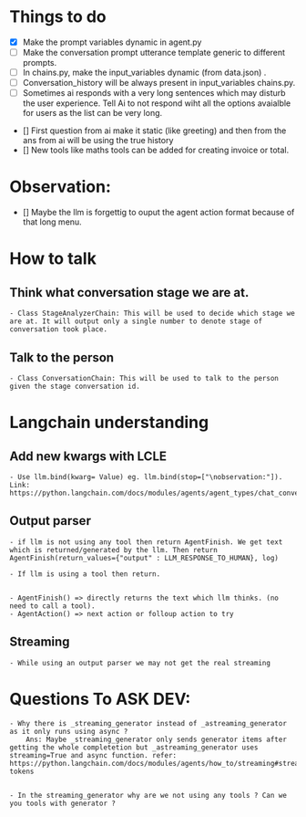# Things to do
- [x] Make the prompt variables dynamic in agent.py
- [ ] Make the conversation prompt utterance template generic to different prompts.
- [ ] In chains.py, make the input_variables dynamic (from data.json) .
- [ ] Conversation_history will be always present in input_variables chains.py.
- [ ] Sometimes ai responds with a very long sentences which may disturb the user experience. Tell Ai to not respond wiht all the options avaialble for users as the list can be very long.
- [] First question from ai make it static (like greeting) and then from the ans from ai will be using the true history
- [] New tools like maths tools can be added for creating invoice or total.

# Observation:
- [] Maybe the llm is forgettig to ouput the agent action format because of that long menu.

# How to talk

##  Think what conversation stage we are at.
    - Class StageAnalyzerChain: This will be used to decide which stage we are at. It will output only a single number to denote stage of conversation took place.

## Talk to the person
    - Class ConversationChain: This will be used to talk to the person given the stage conversation id.


# Langchain understanding

## Add new kwargs with LCLE
    - Use llm.bind(kwarg= Value) eg. llm.bind(stop=["\nobservation:"]). Link: https://python.langchain.com/docs/modules/agents/agent_types/chat_conversation_agent

## Output parser
    - if llm is not using any tool then return AgentFinish. We get text which is returned/generated by the llm. Then return AgentFinish(return_values={"output" : LLM_RESPONSE_TO_HUMAN}, log)

    - If llm is using a tool then return.


    - AgentFinish() => directly returns the text which llm thinks. (no need to call a tool).
    - AgentAction() => next action or folloup action to try


## Streaming
    - While using an output parser we may not get the real streaming


# Questions To ASK DEV:
    - Why there is _streaming_generator instead of _astreaming_generator as it only runs using async ?
        Ans: Maybe _streaming_generator only sends generator items after getting the whole completetion but _astreaming_generator uses streaming=True and async function. refer: https://python.langchain.com/docs/modules/agents/how_to/streaming#stream-tokens


    - In the streaming_generator why are we not using any tools ? Can we you tools with generator ?
